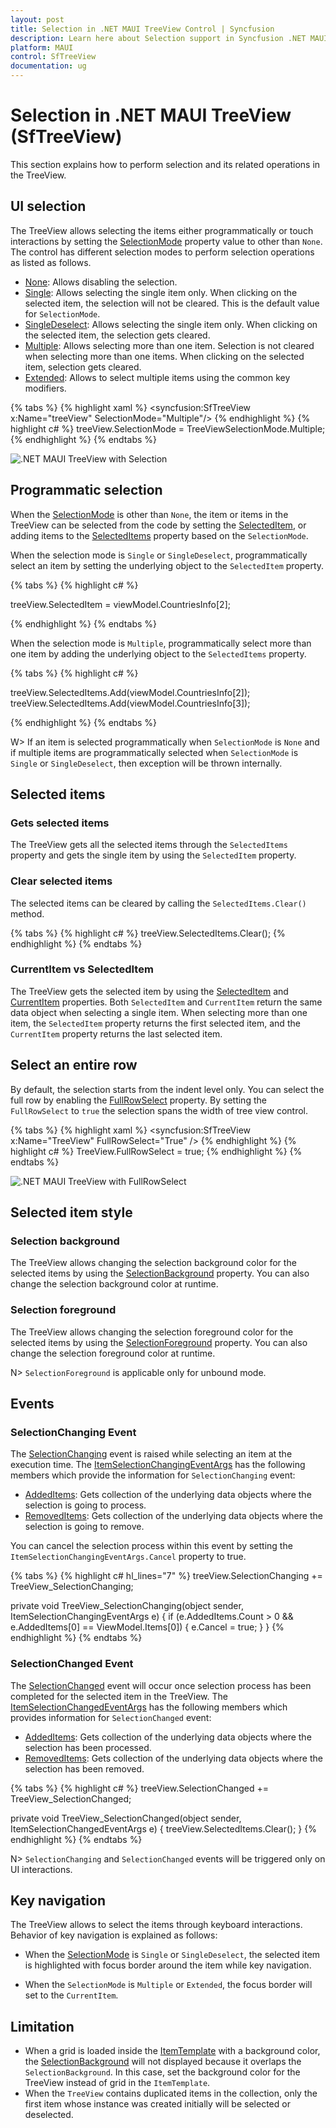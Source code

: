 ```yaml
---
layout: post
title: Selection in .NET MAUI TreeView Control | Syncfusion
description: Learn here about Selection support in Syncfusion .NET MAUI TreeView (SfTreeView) control, its elements and more more.
platform: MAUI
control: SfTreeView
documentation: ug
---
```


# Selection in .NET MAUI TreeView (SfTreeView)

This section explains how to perform selection and its related operations in the TreeView.

## UI selection
The TreeView allows selecting the items either programmatically or touch interactions by setting the [SelectionMode](https://help.syncfusion.com/cr/maui/Syncfusion.Maui.TreeView.SfTreeView.html#Syncfusion_Maui_TreeView_SfTreeView_SelectionMode) property value to other than `None`. The control has different selection modes to perform selection operations as listed as follows.

* [None](https://help.syncfusion.com/cr/maui/Syncfusion.Maui.TreeView.TreeViewSelectionMode.html#Syncfusion_Maui_TreeView_TreeViewSelectionMode_None): Allows disabling the selection.
* [Single](https://help.syncfusion.com/cr/maui/Syncfusion.Maui.TreeView.TreeViewSelectionMode.html#Syncfusion_Maui_TreeView_TreeViewSelectionMode_Single): Allows selecting the single item only. When clicking on the selected item, the selection will not be cleared. This is the default value for `SelectionMode`.
* [SingleDeselect](https://help.syncfusion.com/cr/maui/Syncfusion.Maui.TreeView.TreeViewSelectionMode.html#Syncfusion_Maui_TreeView_TreeViewSelectionMode_SingleDeselect): Allows selecting the single item only. When clicking on the selected item, the selection gets cleared.
* [Multiple](https://help.syncfusion.com/cr/maui/Syncfusion.Maui.TreeView.TreeViewSelectionMode.html#Syncfusion_Maui_TreeView_TreeViewSelectionMode_Multiple): Allows selecting more than one item. Selection is not cleared when selecting more than one items. When clicking on the selected item, selection gets cleared.
* [Extended](https://help.syncfusion.com/cr/maui/Syncfusion.Maui.TreeView.TreeViewSelectionMode.html#Syncfusion_Maui_TreeView_TreeViewSelectionMode_Extended): Allows to select multiple items using the common key modifiers.

{% tabs %}
{% highlight xaml %}
<syncfusion:SfTreeView x:Name="treeView" SelectionMode="Multiple"/>
{% endhighlight %}
{% highlight c# %}
treeView.SelectionMode = TreeViewSelectionMode.Multiple;
{% endhighlight %}
{% endtabs %}

![.NET MAUI TreeView with Selection](Images/selection/maui-treeView-multipleselection.png)

## Programmatic selection

When the [SelectionMode](https://help.syncfusion.com/cr/maui/Syncfusion.Maui.TreeView.SfTreeView.html#Syncfusion_Maui_TreeView_SfTreeView_SelectionMode) is other than `None`, the item or items in the TreeView can be selected from the code by setting the [SelectedItem](https://help.syncfusion.com/cr/maui/Syncfusion.Maui.TreeView.SfTreeView.html#Syncfusion_Maui_TreeView_SfTreeView_SelectedItem), or adding items to the [SelectedItems](https://help.syncfusion.com/cr/maui/Syncfusion.Maui.TreeView.SfTreeView.html#Syncfusion_Maui_TreeView_SfTreeView_SelectedItems) property based on the `SelectionMode`.

When the selection mode is `Single` or `SingleDeselect`, programmatically select an item by setting the underlying object to the `SelectedItem` property.

{% tabs %}
{% highlight c# %}

treeView.SelectedItem = viewModel.CountriesInfo[2];

{% endhighlight %}
{% endtabs %}

When the selection mode is `Multiple`, programmatically select more than one item by adding the underlying object to the `SelectedItems` property.

{% tabs %}
{% highlight c# %}

treeView.SelectedItems.Add(viewModel.CountriesInfo[2]);
treeView.SelectedItems.Add(viewModel.CountriesInfo[3]);

{% endhighlight %}
{% endtabs %}

W> If an item is selected programmatically when `SelectionMode` is `None` and if multiple items are programmatically selected when `SelectionMode` is `Single` or `SingleDeselect`, then exception will be thrown internally.

## Selected items 

### Gets selected items
The TreeView gets all the selected items through the `SelectedItems` property and gets the single item by using the `SelectedItem` property.

### Clear selected items
The selected items can be cleared by calling the `SelectedItems.Clear()` method.

{% tabs %}
{% highlight c# %}
treeView.SelectedItems.Clear();
{% endhighlight %}
{% endtabs %}
 
### CurrentItem vs SelectedItem

The TreeView gets the selected item by using the [SelectedItem](https://help.syncfusion.com/cr/maui/Syncfusion.Maui.TreeView.SfTreeView.html#Syncfusion_Maui_TreeView_SfTreeView_SelectedItem) and [CurrentItem](https://help.syncfusion.com/cr/maui/Syncfusion.Maui.TreeView.SfTreeView.html#Syncfusion_Maui_TreeView_SfTreeView_CurrentItem) properties. Both `SelectedItem` and `CurrentItem` return the same data object when selecting a single item. When selecting more than one item, the `SelectedItem` property returns the first selected item, and the `CurrentItem` property returns the last selected item.

## Select an entire row

By default, the selection starts from the indent level only. You can select the full row by enabling the [FullRowSelect](https://help.syncfusion.com/cr/maui/Syncfusion.Maui.TreeView.SfTreeView.html#Syncfusion_Maui_TreeView_SfTreeView_FullRowSelect) property. By setting the `FullRowSelect` to `true` the selection spans the width of tree view control.

{% tabs %}
{% highlight xaml %}
<syncfusion:SfTreeView x:Name="TreeView" FullRowSelect="True" />
{% endhighlight %}
{% highlight c# %}
TreeView.FullRowSelect = true;
{% endhighlight %}
{% endtabs %}

![.NET MAUI TreeView with FullRowSelect](Images/selection/maui-treeView-fullrowselect.png)

## Selected item style

### Selection background

The TreeView allows changing the selection background color for the selected items by using the [SelectionBackground](https://help.syncfusion.com/cr/maui/Syncfusion.Maui.TreeView.SfTreeView.html#Syncfusion_Maui_TreeView_SfTreeView_SelectionBackground) property. You can also change the selection background color at runtime.

### Selection foreground

The TreeView allows changing the selection foreground color for the selected items by using the [SelectionForeground](https://help.syncfusion.com/cr/maui/Syncfusion.Maui.TreeView.SfTreeView.html#Syncfusion_Maui_TreeView_SfTreeView_SelectionForeground) property. You can also change the selection foreground color at runtime.

N> `SelectionForeground` is applicable only for unbound mode.

## Events

### SelectionChanging Event

The [SelectionChanging](https://help.syncfusion.com/cr/maui/Syncfusion.Maui.TreeView.SfTreeView.html#Syncfusion_Maui_TreeView_SfTreeView_SelectionChanging) event is raised while selecting an item at the execution time. The [ItemSelectionChangingEventArgs](https://help.syncfusion.com/cr/maui/Syncfusion.Maui.TreeView.ItemSelectionChangingEventArgs.html) has the following members which provide the information for `SelectionChanging` event:

* [AddedItems](https://help.syncfusion.com/cr/maui/Syncfusion.Maui.TreeView.ItemSelectionChangingEventArgs.html#Syncfusion_Maui_TreeView_ItemSelectionChangingEventArgs_AddedItems): Gets collection of the underlying data objects where the selection is going to process.
* [RemovedItems](https://help.syncfusion.com/cr/maui/Syncfusion.Maui.TreeView.ItemSelectionChangingEventArgs.html#Syncfusion_Maui_TreeView_ItemSelectionChangingEventArgs_RemovedItems): Gets collection of the underlying data objects where the selection is going to remove.

You can cancel the selection process within this event by setting the `ItemSelectionChangingEventArgs.Cancel` property to true.

{% tabs %}
{% highlight c# hl_lines="7" %}
treeView.SelectionChanging += TreeView_SelectionChanging;  

private void TreeView_SelectionChanging(object sender, ItemSelectionChangingEventArgs e)
{
   if (e.AddedItems.Count > 0 && e.AddedItems[0] == ViewModel.Items[0])
   {
      e.Cancel = true;
   }
}
{% endhighlight %}
{% endtabs %}

### SelectionChanged Event

The [SelectionChanged](https://help.syncfusion.com/cr/maui/Syncfusion.Maui.TreeView.SfTreeView.html#Syncfusion_Maui_TreeView_SfTreeView_SelectionChanged) event will occur once selection process has been completed for the selected item in the TreeView. The [ItemSelectionChangedEventArgs](https://help.syncfusion.com/cr/maui/Syncfusion.Maui.TreeView.ItemSelectionChangedEventArgs.html) has the following members which provides information for `SelectionChanged` event:

* [AddedItems](https://help.syncfusion.com/cr/maui/Syncfusion.Maui.TreeView.ItemSelectionChangedEventArgs.html#Syncfusion_Maui_TreeView_ItemSelectionChangedEventArgs_AddedItems): Gets collection of the underlying data objects where the selection has been processed.
* [RemovedItems](https://help.syncfusion.com/cr/maui/Syncfusion.Maui.TreeView.ItemSelectionChangedEventArgs.html#Syncfusion_Maui_TreeView_ItemSelectionChangedEventArgs_RemovedItems): Gets collection of the underlying data objects where the selection has been removed.

{% tabs %}
{% highlight c# %}
treeView.SelectionChanged += TreeView_SelectionChanged;  

private void TreeView_SelectionChanged(object sender, ItemSelectionChangedEventArgs e)
{
   treeView.SelectedItems.Clear();
}
{% endhighlight %}
{% endtabs %}

N> `SelectionChanging` and `SelectionChanged` events will be triggered only on UI interactions.

## Key navigation

The TreeView allows to select the items through keyboard interactions. Behavior of key navigation is explained as follows:

* When the [SelectionMode](https://help.syncfusion.com/cr/maui/Syncfusion.Maui.TreeView.SfTreeView.html#Syncfusion_Maui_TreeView_SfTreeView_SelectionMode) is `Single` or `SingleDeselect`, the selected item is highlighted with focus border around the item while key navigation.

* When the `SelectionMode` is `Multiple` or `Extended`, the focus border will set to the `CurrentItem`.

## Limitation

* When a grid is loaded inside the [ItemTemplate](https://help.syncfusion.com/cr/maui/Syncfusion.Maui.TreeView.SfTreeView.html#Syncfusion_Maui_TreeView_SfTreeView_ItemTemplate) with a background color, the [SelectionBackground](https://help.syncfusion.com/cr/maui/Syncfusion.Maui.TreeView.SfTreeView.html#Syncfusion_Maui_TreeView_SfTreeView_SelectionBackground) will not displayed because it overlaps the `SelectionBackground`. In this case, set the background color for the TreeView instead of grid in the `ItemTemplate`.
* When the `TreeView` contains duplicated items in the collection, only the first item whose instance was created initially will be selected or deselected.